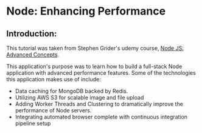# Node: Enhancing Performance

## Introduction:

This tutorial was taken from Stephen Grider's udemy course, [Node JS: Advanced Concepts](https://www.udemy.com/advanced-node-for-developers/).

This application's purpose was to learn how to build a full-stack Node application with advanced performance features. Some of the  technologies this application makes use of include:

* Data caching for MongoDB backed by Redis.
* Utilizing AWS S3 for scalable image and file upload
* Adding Worker Threads and Clustering to dramatically improve the performance of Node servers.
* Integrating automated browser complete with continuous integration pipeline setup
